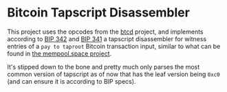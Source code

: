 # Bitcoin Tapscript Disassembler
This project uses the opcodes from the [btcd](https://github.com/btcsuite/btcd) project,
and implements according to [BIP 342](https://bips.xyz/342) and [BIP 341](https://bips.xyz/341) a tapscript disassembler for witness entries of a `pay to taproot` Bitcoin transaction
input, similar to what can be found in [the mempool.space project](https://github.com/mempool/mempool/blob/dbd4d152ce831859375753fb4ca32ac0e5b1aff8/backend/src/api/transaction-utils.ts#L253).

It's stipped down to the bone and pretty much only parses the most common version of tapscript as of now that has the leaf version being `0xc0` (and can ensure it is according to BIP specs).
